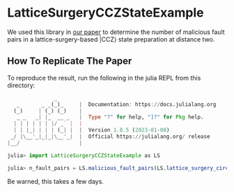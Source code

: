 # LatticeSurgeryCCZStateExample

We used this library in [our paper](https://arxiv.org/abs/2309.09893) to determine the number of malicious fault pairs in a lattice-surgery-based $\left \vert \mathrm{CCZ} \right \rangle$ state preparation at distance two.

## How To Replicate The Paper

To reproduce the result, run the following in the julia REPL from this directory:

```julia
               _
   _       _ _(_)_     |  Documentation: https://docs.julialang.org
  (_)     | (_) (_)    |
   _ _   _| |_  __ _   |  Type "?" for help, "]?" for Pkg help.
  | | | | | | |/ _` |  |
  | | |_| | | | (_| |  |  Version 1.8.5 (2023-01-08)
 _/ |\__'_|_|_|\__'_|  |  Official https://julialang.org/ release
|__/                   |

julia> import LatticeSurgeryCCZStateExample as LS

julia> n_fault_pairs = LS.malicious_fault_pairs(LS.lattice_surgery_circuit())
```

Be warned, this takes a few days.